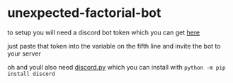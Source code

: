 # unexpected-factorial-bot

to setup you will need a discord bot token which you can get [here](https://discord.com/developers)

just paste that token into the variable on the fifth line and invite the bot to your server

oh and youll also need [discord.py](https://discordpy.readthedocs.io/en/latest/) which you can install with ```python -m pip install discord```
